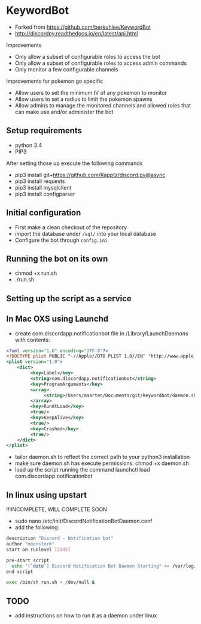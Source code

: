 # KeywordBot
* Forked from https://github.com/berkuhlee/KeywordBot
* http://discordpy.readthedocs.io/en/latest/api.html

Improvements
* Only allow a subset of configurable roles to access the bot
* Only allow a subset of configurable roles to access admin commands
* Only monitor a few configurable channels 

Improvements for pokemon go specific
* Allow users to set the minimum IV of any pokemon to monitor
* Allow users to set a radius to limit the pokemon spawns
* Allow admins to manage the monitored channels and allowed roles that can make use and/or administer the bot


Setup requirements
------------------
- python 3.4
- PIP3

After setting those up execute the following commands
- pip3 install git+https://github.com/Rapptz/discord.py@async
- pip3 install requests
- pip3 install mysqlclient
- pip3 install configparser


Initial configuration
-------------
- First make a clean checkout of the repository
- import the database under `/sql/` into your local database
- Configure the bot through `config.ini`
 
Running the bot on its own
--------------------------
- chmod +x run.sh
- ./run.sh 


Setting up the script as a service
----------------------------------
In Mac OXS using Launchd
------
- create com.discordapp.notificationbot file in /Library/LaunchDaemons with contents:
```xml
<?xml version="1.0" encoding="UTF-8"?>
<!DOCTYPE plist PUBLIC "-//Apple//DTD PLIST 1.0//EN" "http://www.apple.com/DTDs/PropertyList-1.0.dtd">
<plist version="1.0">
    <dict>
         <key>Label</key>
         <string>com.discordapp.notificationbot</string>
         <key>ProgramArguments</key>
         <array>
              <string>/Users/maarten/Documents/git/keywordbot/daemon.sh</string>
         </array>
         <key>RunAtLoad</key>
         <true/>
         <key>KeepAlive</key>
         <true/>
         <key>Crashed</key>
         <true/>
    </dict>
</plist>
```
- tailor daemon.sh to reflect the correct path to your python3 installation
- make sure daemon.sh has execute permissions: chmod +x daemon.sh
- load up the script running the command launchctl load com.discordapp.notificationbot

In linux using upstart
------
!!!INCOMPLETE, WILL COMPLETE SOON
- sudo nano /etc/init/DiscordNotificationBotDaemon.conf
- add the following:
```bash
description "Discord - Notification bot"
author "moonstorm"
start on runlevel [2345]    

pre-start script
  echo "[`date`] Discord Notification Bot Daemon Starting" >> /var/log/discordnotificationbot.log
end script

exec /bin/sh run.sh > /dev/null & 
```


TODO
-----
- add instructions on how to run it as a daemon under linux